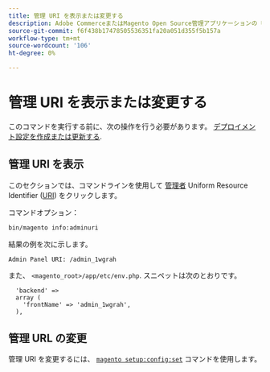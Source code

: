 ```yaml
---
title: 管理 URI を表示または変更する
description: Adobe CommerceまたはMagento Open Source管理アプリケーションの URI を表示および変更するには、次の手順に従います。
source-git-commit: f6f438b17478505536351fa20a051d355f5b157a
workflow-type: tm+mt
source-wordcount: '106'
ht-degree: 0%

---
```



# 管理 URI を表示または変更する

このコマンドを実行する前に、次の操作を行う必要があります。 [デプロイメント設定を作成または更新する](deployment.md).

## 管理 URI を表示

このセクションでは、コマンドラインを使用して [管理者](https://glossary.magento.com/admin) Uniform Resource Identifier ([URI](https://www.w3.org/Protocols/rfc2616/rfc2616-sec3.html#sec3.2)) をクリックします。

コマンドオプション：

```bash
bin/magento info:adminuri
```

結果の例を次に示します。

```terminal
Admin Panel URI: /admin_1wgrah
```

また、 `<magento_root>/app/etc/env.php`. スニペットは次のとおりです。

```php?start_inline=1
  'backend' =>
  array (
    'frontName' => 'admin_1wgrah',
  ),
```

## 管理 URL の変更

管理 URI を変更するには、 [`magento setup:config:set`](deployment.md) コマンドを使用します。
